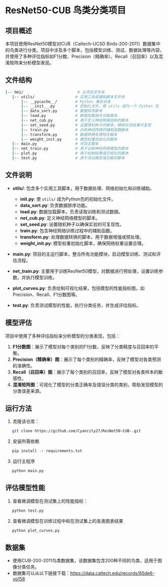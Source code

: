 # ResNet50-CUB 鸟类分类项目

## 项目概述
本项目使用ResNet50模型对CUB（Caltech-UCSD Birds-200-2011）数据集中的鸟类进行分类。项目中涉及多个脚本，包括模型训练、测试、数据处理等内容，并使用了多种评估指标如F1分数、Precision（精确率）、Recall（召回率）以及混淆矩阵来分析模型表现。

## 文件结构
 ```bash
|-- hm1/                        # 主项目文件夹
    |-- utils/                  # 实用工具或辅助脚本文件夹
        |-- __pycache__/        # Python 缓存目录
        |-- __init__.py         # 初始化文件，使 utils 成为一个 Python 包
        |-- data_sort.py        # 数据排序脚本
        |-- load.py             # 数据加载相关功能脚本
        |-- net_cub.py          # 用于定义神经网络结构的脚本
        |-- set_seed.py         # 设置随机种子的脚本，确保实验结果可复现
        |-- train.py            # 训练神经网络的辅助函数脚本
        |-- transform.py        # 数据转换处理相关脚本
        |-- weight_init.py      # 模型权重初始化的脚本
    |-- main.py                 # 项目主脚本
    |-- net_train.py            # 用于训练神经网络模型的脚本
    |-- plot.py                 # 用于绘制结果或可视化的脚本
    |-- test.py                 # 用于测试模型或功能的脚本
```

## 文件说明

- **utils/**: 包含多个实用工具脚本，用于数据处理、网络初始化和训练辅助。
  - **__init__.py**: 使 `utils/` 成为Python包的初始化文件。
  - **data_sort.py**: 负责数据排序功能。
  - **load.py**: 数据加载脚本，负责读取训练和测试数据。
  - **net_cub.py**: 定义神经网络模型的脚本。
  - **set_seed.py**: 设置随机种子以确保实验的可复现性。
  - **train.py**: 包含神经网络训练过程中的辅助函数。
  - **transform.py**: 处理数据转换的脚本，用于数据增强或预处理。
  - **weight_init.py**: 模型权重初始化脚本，确保网络权重设置合理。

- **main.py**: 项目的主运行脚本，整合所有功能模块，启动模型训练、测试和评估流程。

- **net_train.py**: 主要用于训练ResNet50模型，对数据进行预处理，设置训练参数，并执行模型训练。

- **plot_curves.py**: 负责绘制可视化结果，包括模型的性能指标图，如Precision、Recall、F1分数图等。

- **test.py**: 负责测试模型的性能，执行分类任务，并生成评估指标。

## 模型评估
项目中使用了多种评估指标来分析模型的分类表现，包括：

1. **F1分数图**：展示了模型对每个类别的F1分数，反映了分类精度与召回率的平衡。
2. **Precision（精确率）图**：展示了每个类别的精确率，反映了模型对各类预测的准确性。
3. **Recall（召回率）图**：展示了每个类别的召回率，反映了模型对各类样本的敏感性。
4. **混淆矩阵图**：可视化了模型的分类正确率及错误分类的类别，帮助发现模型的分类误差来源。

## 运行方法
1. 克隆该仓库：
```bash
   git clone https://github.com/Cyancity27/ResNet50-CUB-.git
 ```
2. 安装所需依赖
```bash
   pip install -r requirements.txt
 ```
3. 运行主程序
```bash
   python main.py
 ```
## 评估模型性能
1. 查看微调模型在测试集上的性能指标：
```bash
   python test.py
 ```
2. 查看微调模型在训练过程中和在测试集上的各类图表结果
```bash
   python plot_curves.py
 ```
## 数据集
- 使用CUB-200-2011鸟类数据集，该数据集包含200种不同的鸟类，适用于图像分类任务。
- 数据集可以从以下链接下载：https://data.caltech.edu/records/65de6-vp158
  
    
